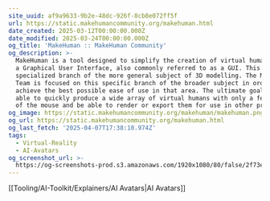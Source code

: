 ```yaml
---
site_uuid: af9a9633-9b2e-48dc-926f-8cb8e072ff5f
url: https://static.makehumancommunity.org/makehuman.html
date_created: 2025-03-12T00:00:00.000Z
date_modified: 2025-03-24T00:00:00.000Z
og_title: 'MakeHuman :: MakeHuman Community'
og_description: >-
  MakeHuman is a tool designed to simplify the creation of virtual humans using
  a Graphical User Interface, also commonly referred to as a GUI. This is a
  specialized branch of the more general subject of 3D modelling. The MakeHuman
  Team is focused on this specific branch of the broader subject in order to
  achieve the best possible ease of use in that area. The ultimate goal is to be
  able to quickly produce a wide array of virtual humans with only a few clicks
  of the mouse and be able to render or export them for use in other projects.
og_image: https://static.makehumancommunity.org/makehuman/makehuman.png
og_url: https://static.makehumancommunity.org/makehuman.html
og_last_fetch: '2025-04-07T17:38:10.974Z'
tags:
  - Virtual-Reality
  - AI-Avatars
og_screenshot_url: >-
  https://og-screenshots-prod.s3.amazonaws.com/1920x1080/80/false/2f73eba67aaa8f50022a8cea5fc49571e199475c31c85a46cb38aee311d888b8.jpeg
---
```


[[Tooling/AI-Toolkit/Explainers/AI Avatars|AI Avatars]]
